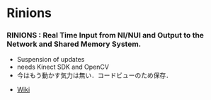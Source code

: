 # Rinions

### RINIONS : Real Time Input from NI/NUI and Output to the Network and Shared Memory System.
- Suspension of updates
- needs Kinect SDK and OpenCV
- 今はもう動かす気力は無い．コードビューのため保存．


* [Wiki](https://polaris.star-dust.jp/pukiwiki/?Rinions)
  
